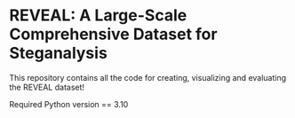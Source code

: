 # REVEAL: A Large-Scale Comprehensive Dataset for Steganalysis

This repository contains all the code for creating, 
visualizing and evaluating the REVEAL dataset!

Required Python version == 3.10